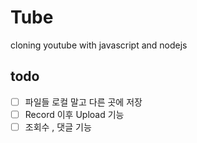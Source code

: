 # Tube

cloning youtube with javascript and nodejs

## todo

- [ ] 파일들 로컬 말고 다른 곳에 저장
- [ ] Record 이후 Upload 기능
- [ ] 조회수 , 댓글 기능
